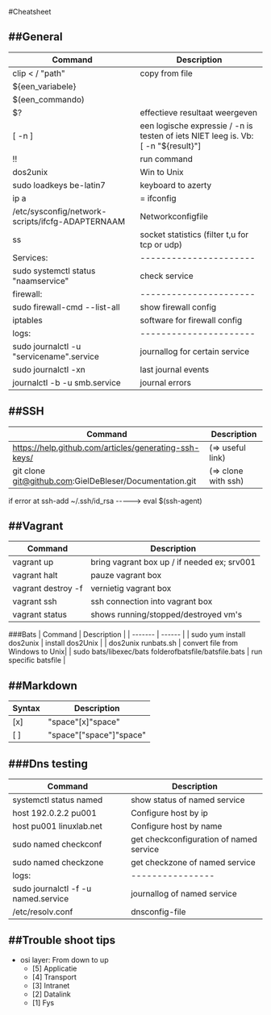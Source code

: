 #Cheatsheet

##General
---------
| Command | Description |
| ------- | ------ |
| clip < / "path" |  copy from file |
| ${een_variabele} | |
| $(een_commando) | |
| $? | effectieve resultaat weergeven |
| [ -n ] | een logische expressie / -n is testen of iets NIET leeg is. Vb: [ -n "${result}"] |
| !! | run command |
| dos2unix | Win to Unix   |
| sudo loadkeys be-latin7 | keyboard to azerty |
| ip a | = ifconfig |
| /etc/sysconfig/network-scripts/ifcfg-ADAPTERNAAM | Networkconfigfile |
| ss | socket statistics (filter t,u for tcp or udp) |
| Services: | ---------------------- |
| sudo systemctl status "naamservice" | check service |
| firewall: | ---------------------- |
| sudo firewall-cmd --list-all| show firewall config |
| iptables| software for firewall config |
| logs: | ---------------------- |
| sudo journalctl -u "servicename".service | journallog for certain service |
| sudo journalctl -xn | last journal events |
| journalctl -b -u smb.service | journal errors |

##SSH
---------
| Command | Description |
| ------- | ------ |
| https://help.github.com/articles/generating-ssh-keys/ | (=> useful link) |
| git clone git@github.com:GielDeBleser/Documentation.git | (=> clone with ssh) |

 if error at ssh-add ~/.ssh/id_rsa  -----> eval $(ssh-agent)


##Vagrant
---------

| Command | Description |
| ------- | ------ |
| vagrant up | bring vagrant box up / if needed ex; srv001 |
| vagrant halt | pauze vagrant box |
| vagrant destroy -f | vernietig vagrant box |
| vagrant ssh | ssh connection into vagrant box |
| vagrant status | shows running/stopped/destroyed vm's |

###Bats
| Command | Description |
| ------- | ------ |
| sudo yum install dos2unix | install dos2Unix |
| dos2unix runbats.sh | convert file from Windows to Unix|
| sudo bats/libexec/bats folderofbatsfile/batsfile.bats | run specific batsfile  |

##Markdown
---------
| Syntax | Description |
| ------- | ------ |
| [x] | "space"[x]"space" |
| [ ] | "space"["space"]"space" |
 
###Dns testing
---------
| Command | Description |
| ------- | ------ |
| systemctl status named | show status of named service |
| host 192.0.2.2 pu001 | Configure host by ip |
| host pu001 linuxlab.net | Configure host by name |
| sudo named checkconf | get checkconfiguration of named service |
| sudo named checkzone | get checkzone of named service |
| logs: | ---------------- |
| sudo journalctl -f -u named.service | journallog of named service |
| /etc/resolv.conf | dnsconfig-file |


##Trouble shoot tips
---------
- osi layer: From down to up
  * [5] Applicatie
  * [4] Transport
  * [3] Intranet
  * [2] Datalink
  * [1] Fys
